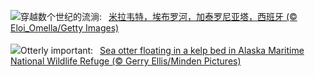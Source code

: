 ![](https://www.bing.com/th?id=OHR.MiravetSpain_ZH-CN8584568741_UHD.jpg&w=1000)穿越数个世纪的流淌:&nbsp;&ensp;[米拉韦特，埃布罗河，加泰罗尼亚塔，西班牙 (© Eloi_Omella/Getty Images)](https://www.bing.com/th?id=OHR.MiravetSpain_ZH-CN8584568741_UHD.jpg)
<br><br/>
![](https://www.bing.com/th?id=OHR.KelpOtter_EN-US4867923884_UHD.jpg&w=1000)Otterly important:&nbsp;&ensp;[Sea otter floating in a kelp bed in Alaska Maritime National Wildlife Refuge (© Gerry Ellis/Minden Pictures)](https://www.bing.com/th?id=OHR.KelpOtter_EN-US4867923884_UHD.jpg)
<br><br/>
